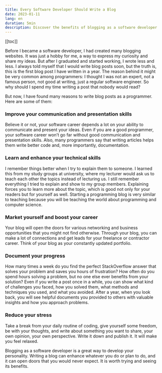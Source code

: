 ```yaml
---
title: Every Software Developer Should Write a Blog
date: 2023-01-11
lang: en
duration: 5min
description: Discover the benefits of blogging as a software developer. Learn how blogging can improve your skills, career, and well-being. Find out how to start and stick with it.
---
```


[[toc]]

Before I became a software developer, I had created many blogging websites. It was just a hobby for me, a way to express my curiosity and share my ideas. But after I graduated and started working, I wrote less and less. I always told myself that I would write blog posts soon, but the truth is, this is the first blog post I have written in a year. The reason behind it might be very common among programmers: I thought I was not an expert, not a famous person, not good at writing, just a regular software engineer. So why should I spend my time writing a post that nobody would read?

But now, I have found many reasons to write blog posts as a programmer. Here are some of them:

### Improve your communication and presentation skills

Believe it or not, your software career depends a lot on your ability to communicate and present your ideas. Even if you are a good programmer, your software career won’t go far without good communication and presentation skills. Also, many programmers say that writing articles helps them write better code and, more importantly, documentation.

### Learn and enhance your technical skills

I remember things better when I try to explain them to someone. I learned this from my study groups at university, where my lecturer would ask us to teach each other the topics instead of lecturing us. I still remember everything I tried to explain and show to my group members. Explaining forces you to learn more about the topic, which is good not only for your readers but for yourself as well. Starting a programming blog is very similar to teaching because you will be teaching the world about programming and computer science.

### Market yourself and boost your career

Your blog will open the doors for various networking and business opportunities that you might not find otherwise. Through your blog, you can make a lot of connections and get leads for your freelance or contractor career. Think of your blog as your constantly updated portfolio.

### Document your progress

How many times a week do you find the perfect StackOverflow answer that solves your problem and saves you hours of frustration? How often do you spend hours solving a problem, but no one else ever benefits from your solution? Even if you write a post once in a while, you can show what kind of challenges you faced, how you solved them, what methods and techniques you used, and what you avoided. After a year, when you look back, you will see helpful documents you provided to others with valuable insights and how you approach problems.

### Reduce your stress

Take a break from your daily routine of coding, give yourself some freedom, be with your thoughts, and write about something you want to share, your own opinion, your own perspective. Write it down and publish it. It will make you feel relaxed.

Blogging as a software developer is a great way to develop your personality. Writing a blog can enhance whatever you do or plan to do, and it can open doors that you would never expect. It is worth trying and seeing its benefits.
